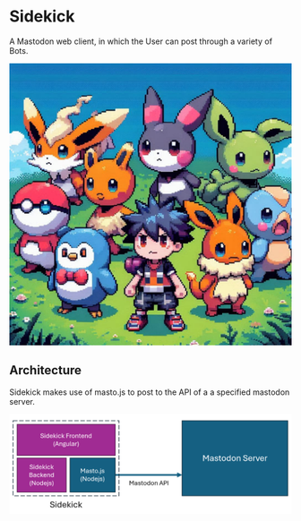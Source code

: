 # Sidekick

A Mastodon web client, in which the User can post through a variety of Bots.

![image](thumbnail.jpg)

## Architecture

Sidekick makes use of masto.js to post to the API of a a specified mastodon server.

![architecture_image](architecture.png)
